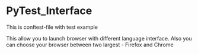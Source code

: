 # PyTest_Interface
This is conftest-file with test example

This allow you to launch browser with different language interface. Also you can choose your browser between two largest - Firefox and Chrome
